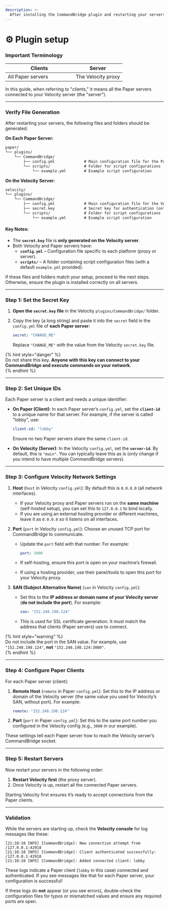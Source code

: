 ```yaml
---
description: >-
  After installing the CommandBridge plugin and restarting your servers, follow this guide to configure it properly. This guide assumes you have restarted all servers with the plugin installed.
---
```


# ⚙️ Plugin setup

### **Important Terminology**

<table>
  <thead>
    <tr><th width="200">Clients</th><th>Server</th></tr>
  </thead>
  <tbody>
    <tr><td>All Paper servers</td><td>The Velocity proxy</td></tr>
  </tbody>
</table>

In this guide, when referring to "clients," it means all the Paper servers connected to your Velocity server (the "server").

***

### **Verify File Generation**

After restarting your servers, the following files and folders should be generated:

**On Each Paper Server:**

```markdown
paper/
└── plugins/
    └── CommandBridge/
        ├── config.yml             # Main configuration file for the Paper server
        └── scripts/               # Folder for script configurations
            └── example.yml        # Example script configuration
``` 

**On the Velocity Server:**

```markdown
velocity/
└── plugins/
    └── CommandBridge/
        ├── config.yml             # Main configuration file for the Velocity proxy
        ├── secret.key             # Secret key for authentication (only on Velocity)
        └── scripts/               # Folder for script configurations
            └── example.yml        # Example script configuration
``` 

#### Key Notes:

* The **`secret.key`** file is **only generated on the Velocity server**.  
* Both Velocity and Paper servers have:  
  * **`config.yml`** – Configuration file specific to each platform (proxy or server).  
  * **`scripts/`** – A folder containing script configuration files (with a default `example.yml` provided).

If these files and folders match your setup, proceed to the next steps. Otherwise, ensure the plugin is installed correctly on all servers.

***

### **Step 1: Set the Secret Key**

1. **Open the `secret.key` file** in the Velocity `plugins/CommandBridge/` folder.  
2. Copy the key (a long string) and paste it into the `secret` field in the `config.yml` file of **each Paper server**:  

   ```yaml
   secret: "CHANGE_ME"
   ```  

   Replace `"CHANGE_ME"` with the value from the Velocity `secret.key` file.

{% hint style="danger" %}  
Do not share this key. **Anyone with this key can connect to your CommandBridge and execute commands on your network.**  
{% endhint %}

***

### **Step 2: Set Unique IDs**

Each Paper server is a client and needs a unique identifier:

- **On Paper (Client)**: In each Paper server’s `config.yml`, set the **`client-id`** to a unique name for that server. For example, if the server is called "lobby", use:  

  ```yaml
  client-id: "lobby"
  ```  

  Ensure no two Paper servers share the same `client-id`.

- **On Velocity (Server)**: In the Velocity `config.yml`, set the **`server-id`**. By default, this is `"main"`. You can typically leave this as is (only change if you intend to have multiple CommandBridge servers).

***

### **Step 3: Configure Velocity Network Settings**

1. **Host** (`host` in Velocity `config.yml`): By default this is `0.0.0.0` (all network interfaces).  
   - If your Velocity proxy and Paper servers run on the **same machine** (self-hosted setup), you can set this to `127.0.0.1` to bind locally.  
   - If you are using an external hosting provider or different machines, leave it as `0.0.0.0` so it listens on all interfaces.

2. **Port** (`port` in Velocity `config.yml`): Choose an unused TCP port for CommandBridge to communicate.  
   - Update the `port` field with that number. For example:  

     ```yaml
     port: 3000
     ```  

   - If self-hosting, ensure this port is open on your machine’s firewall.  
   - If using a hosting provider, use their panel/tools to open this port for your Velocity proxy.

3. **SAN (Subject Alternative Name)** (`san` in Velocity `config.yml`):  
   - Set this to the **IP address or domain name of your Velocity server** (**do not include the port**). For example:  

     ```yaml
     san: "152.248.198.124"
     ```  

   - This is used for SSL certificate generation. It must match the address that clients (Paper servers) use to connect.

{% hint style="warning" %}  
Do not include the port in the SAN value. For example, use `"152.248.198.124"`, **not** `"152.248.198.124:3000"`.  
{% endhint %}

***

### **Step 4: Configure Paper Clients**

For each Paper server (client):

1. **Remote Host** (`remote` in Paper `config.yml`): Set this to the IP address or domain of the Velocity server (the same value you used for Velocity’s SAN, without port). For example:  

   ```yaml
   remote: "152.248.198.124"
   ```  

2. **Port** (`port` in Paper `config.yml`): Set this to the same port number you configured in the Velocity config (e.g., `3000` in our example).

These settings tell each Paper server how to reach the Velocity server’s CommandBridge socket.

***

### **Step 5: Restart Servers**

Now restart your servers in the following order:

1. **Restart Velocity first** (the proxy server).  
2. Once Velocity is up, restart all the connected Paper servers.

Starting Velocity first ensures it’s ready to accept connections from the Paper clients.

***

### **Validation**

While the servers are starting up, check the **Velocity console** for log messages like these:

```
[21:10:10 INFO] [CommandBridge]: New connection attempt from /127.0.0.1:42918  
[21:10:10 INFO] [CommandBridge]: Client authenticated successfully: /127.0.0.1:42918  
[21:10:10 INFO] [CommandBridge]: Added connected client: lobby
```

These logs indicate a Paper client (`lobby` in this case) connected and authenticated. If you see messages like that for each Paper server, your configuration is successful!

If these logs do **not** appear (or you see errors), double-check the configuration files for typos or mismatched values and ensure any required ports are open.

